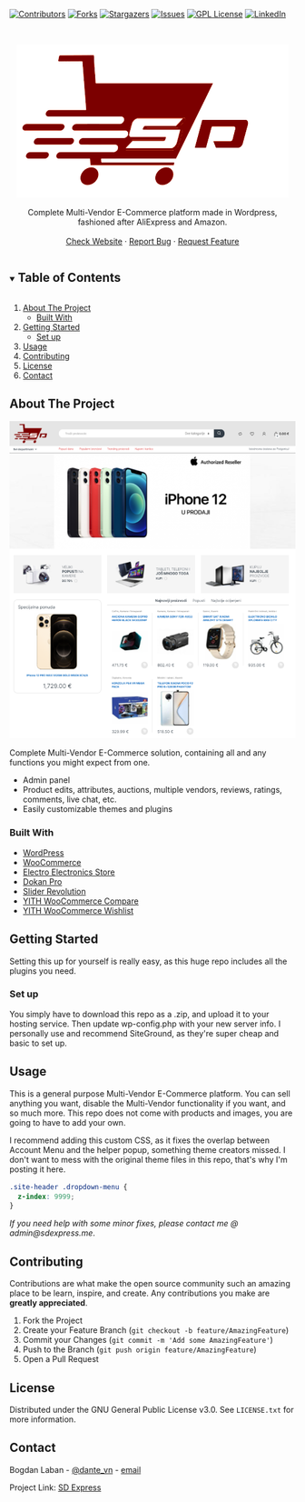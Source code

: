 [![Contributors][contributors-shield]][contributors-url]
[![Forks][forks-shield]][forks-url]
[![Stargazers][stars-shield]][stars-url]
[![Issues][issues-shield]][issues-url]
[![GPL License][license-shield]][license-url]
[![LinkedIn][linkedin-shield]][linkedin-url]

<!-- PROJECT LOGO -->
<br />
<p align="center">
  <a href="https://github.com/dascar5/SD-Express">
    <img src="images/logo.png" alt="Logo">
  </a>

  <p align="center">
    Complete Multi-Vendor E-Commerce platform made in Wordpress, fashioned after AliExpress and Amazon.
    <br />
    <br />
    <a href="https://www.sdexpress.me/">Check Website</a>
    ·
    <a href="https://github.com/dascar5/SD-Express/issues">Report Bug</a>
    ·
    <a href="https://github.com/dascar5/SD-Express/issues">Request Feature</a>
  </p>
</p>

<!-- TABLE OF CONTENTS -->
<details open="open">
  <summary><h2 style="display: inline-block">Table of Contents</h2></summary>
  <ol>
    <li>
      <a href="#about-the-project">About The Project</a>
      <ul>
        <li><a href="#built-with">Built With</a></li>
      </ul>
    </li>
    <li>
      <a href="#getting-started">Getting Started</a>
      <ul>
        <li><a href="#set-up">Set up</a></li>
      </ul>
    </li>
    <li><a href="#usage">Usage</a></li>
    <li><a href="#contributing">Contributing</a></li>
    <li><a href="#license">License</a></li>
    <li><a href="#contact">Contact</a></li>
  </ol>
</details>

<!-- ABOUT THE PROJECT -->

## About The Project

[![Product Name Screen Shot][product-screenshot]](https://www.sdexpress.me/)

Complete Multi-Vendor E-Commerce solution, containing all and any functions you might expect from one.

- Admin panel
- Product edits, attributes, auctions, multiple vendors, reviews, ratings, comments, live chat, etc.
- Easily customizable themes and plugins

### Built With

- [WordPress](https://wordpress.com/)
- [WooCommerce](https://woocommerce.com/)
- [Electro Electronics Store](https://themeforest.net/item/electro-electronics-store-woocommerce-theme/15720624)
- [Dokan Pro](https://wedevs.com/dokan)
- [Slider Revolution](https://www.sliderrevolution.com/)
- [YITH WooCommerce Compare](https://yithemes.com/themes/plugins/yith-woocommerce-compare/)
- [YITH WooCommerce Wishlist](https://yithemes.com/themes/plugins/yith-woocommerce-wishlist/)

<!-- GETTING STARTED -->

## Getting Started

Setting this up for yourself is really easy, as this huge repo includes all the plugins you need.

### Set up

You simply have to download this repo as a .zip, and upload it to your hosting service. Then update wp-config.php with your new server info. I personally use and recommend SiteGround, as they're super cheap and basic to set up.

<!-- USAGE EXAMPLES -->

## Usage

This is a general purpose Multi-Vendor E-Commerce platform. You can sell anything you want, disable the Multi-Vendor functionality if you want, and so much more. This repo does not come with products and images, you are going to have to add your own.

I recommend adding this custom CSS, as it fixes the overlap between Account Menu and the helper popup, something theme creators missed. I don't want to mess with the original theme files in this repo, that's why I'm posting it here.

```css
.site-header .dropdown-menu {
  z-index: 9999;
}
```

_If you need help with some minor fixes, please contact me @ admin@sdexpress.me_.

## Contributing

Contributions are what make the open source community such an amazing place to be learn, inspire, and create. Any contributions you make are **greatly appreciated**.

1. Fork the Project
2. Create your Feature Branch (`git checkout -b feature/AmazingFeature`)
3. Commit your Changes (`git commit -m 'Add some AmazingFeature'`)
4. Push to the Branch (`git push origin feature/AmazingFeature`)
5. Open a Pull Request

<!-- LICENSE -->

## License

Distributed under the GNU General Public License v3.0. See `LICENSE.txt` for more information.

<!-- CONTACT -->

## Contact

Bogdan Laban - [@dante_vn](https://www.instagram.com/dante_vn/) - [email](admin@sdexpress.me)

Project Link: [SD Express](https://github.com/dascar5/SD-Express)

<!-- MARKDOWN LINKS & IMAGES -->
<!-- https://www.markdownguide.org/basic-syntax/#reference-style-links -->

[contributors-shield]: https://img.shields.io/github/contributors/dascar5/SD-Express.svg?style=for-the-badge
[contributors-url]: https://github.com/dascar5/SD-Express/graphs/contributors
[forks-shield]: https://img.shields.io/github/forks/dascar5/SD-Express.svg?style=for-the-badge
[forks-url]: https://github.com/dascar5/SD-Express/network/members
[stars-shield]: https://img.shields.io/github/stars/dascar5/SD-Express.svg?style=for-the-badge
[stars-url]: https://github.com/dascar5/SD-Express/stargazers
[issues-shield]: https://img.shields.io/github/issues/dascar5/SD-Express.svg?style=for-the-badge
[issues-url]: https://github.com/dascar5/SD-Express/issues
[license-shield]: https://img.shields.io/github/license/dascar5/SD-Express.svg?style=for-the-badge
[license-url]: https://github.com/dascar5/SD-Express/blob/main/LICENSE.txt
[linkedin-shield]: https://img.shields.io/badge/-LinkedIn-black.svg?style=for-the-badge&logo=linkedin&colorB=555
[linkedin-url]: https://www.linkedin.com/in/bogdan-laban-521070163/
[product-screenshot]: images/screenshot.png
